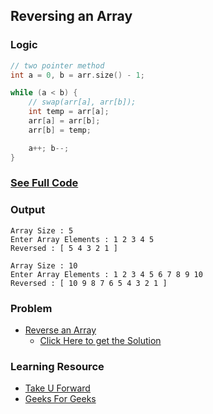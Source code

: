 ## Reversing an Array

### Logic

```cpp
// two pointer method
int a = 0, b = arr.size() - 1;

while (a < b) {
    // swap(arr[a], arr[b]);
    int temp = arr[a];
    arr[a] = arr[b];
    arr[b] = temp;

    a++; b--;
}
```

### [See Full Code]()

### Output

```
Array Size : 5
Enter Array Elements : 1 2 3 4 5
Reversed : [ 5 4 3 2 1 ]
```

```
Array Size : 10
Enter Array Elements : 1 2 3 4 5 6 7 8 9 10
Reversed : [ 10 9 8 7 6 5 4 3 2 1 ]
```

### Problem

- [Reverse an Array](https://www.geeksforgeeks.org/problems/reverse-an-array/1)
    - [Click Here to get the Solution]()

### Learning Resource

- [Take U Forward](https://takeuforward.org/data-structure/reverse-a-given-array/)
- [Geeks For Geeks](https://www.geeksforgeeks.org/dsa/program-to-reverse-an-array/)